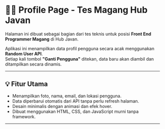 # 👨‍💻 Profile Page - Tes Magang Hub Javan

Halaman ini dibuat sebagai bagian dari tes teknis untuk posisi **Front End Programmer Magang** di Hub Javan.

Aplikasi ini menampilkan data profil pengguna secara acak menggunakan **Random User API**.  
Setiap kali tombol **"Ganti Pengguna"** ditekan, data baru akan diambil dan ditampilkan secara dinamis.

---

## 💡 Fitur Utama
- Menampilkan foto, nama, email, dan lokasi pengguna.
- Data diperbarui otomatis dari API tanpa perlu refresh halaman.
- Desain minimalis dengan animasi dan efek hover.
- Dibuat menggunakan HTML, CSS, dan JavaScript murni tanpa framework.

---
